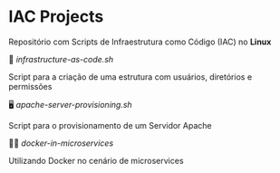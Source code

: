 # IAC Projects
Repositório com Scripts de Infraestrutura como Código (IAC) no **Linux**

:symbols: *infrastructure-as-code.sh*

Script para a criação de uma estrutura com usuários, diretórios e permissões

:desktop_computer: *apache-server-provisioning.sh*

Script para o provisionamento de um Servidor Apache

:file_folder::whale:  *docker-in-microservices*

Utilizando Docker no cenário de microservices
